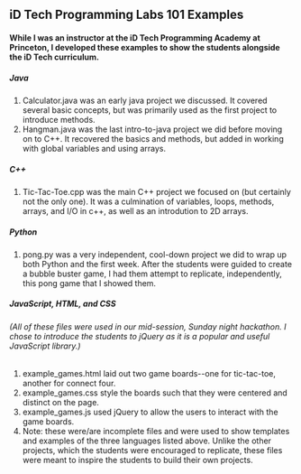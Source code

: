 ## iD Tech Programming Labs 101 Examples
#### While I was an instructor at the iD Tech Programming Academy at Princeton, I developed these examples to show the students alongside the iD Tech curriculum.

##### Java
1. Calculator.java was an early java project we discussed. It covered several basic concepts, but was primarily used as the first project to introduce methods.
2. Hangman.java was the last intro-to-java project we did before moving on to C++. It recovered the basics and methods, but added in working with global variables and using arrays.

##### C++
1. Tic-Tac-Toe.cpp was the main C++ project we focused on (but certainly not the only one). It was a culmination of variables, loops, methods, arrays, and I/O in c++, as well as an introdution to 2D arrays.

##### Python
1. pong.py was a very independent, cool-down project we did to wrap up both Python and the first week. After the students were guided to create a bubble buster game, I had them attempt to replicate, independently, this pong game that I showed them.

##### JavaScript, HTML, and CSS
###### (All of these files were used in our mid-session, Sunday night hackathon. I chose to introduce the students to jQuery as it is a popular and useful JavaScript library.)
1. example_games.html laid out two game boards--one for tic-tac-toe, another for connect four.
2. example_games.css style the boards such that they were centered and distinct on the page.
3. example_games.js used jQuery to allow the users to interact with the game boards.
4. Note:  these were/are incomplete files and were used to show templates and examples of the three languages listed above. Unlike the other projects, which the students were encouraged to replicate, these files were meant to inspire the students to build their own projects.